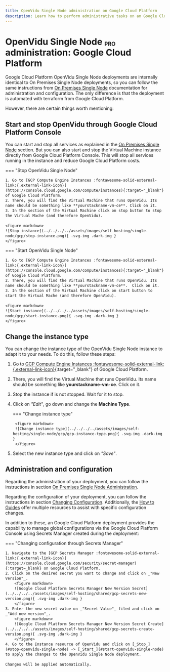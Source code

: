 ```yaml
---
title: OpenVidu Single Node administration on Google Cloud Platform
description: Learn how to perform administrative tasks on an Google Cloud Platform OpenVidu Single Node deployment
---
```


# OpenVidu Single Node <span class="openvidu-tag openvidu-pro-tag" style="font-size: .6em; vertical-align: text-bottom">PRO</span> administration: Google Cloud Platform

Google Cloud Platform OpenVidu Single Node deployments are internally identical to On Premises Single Node deployments, so you can follow the same instructions from [On Premises Single Node](../on-premises/admin.md) documentation for administration and configuration. The only difference is that the deployment is automated with terraform from Google Cloud Platform.

However, there are certain things worth mentioning:

## Start and stop OpenVidu through Google Cloud Platform Console

You can start and stop all services as explained in the [On Premises Single Node](../on-premises/admin.md#starting-stopping-and-restarting-openvidu) section. But you can also start and stop the Virtual Machine instance directly from Google Cloud Platform Console. This will stop all services running in the instance and reduce Google Cloud Platform costs.

=== "Stop OpenVidu Single Node"

    1. Go to [GCP Compute Engine Instances :fontawesome-solid-external-link:{.external-link-icon}](https://console.cloud.google.com/compute/instances){:target="_blank"} of Google Cloud Platform.
    2. There, you will find the Virtual Machine that runs OpenVidu. Its name should be something like **yourstackname-vm-ce**. Click on it.
    3. In the section of the Virtual Machine click on stop button to stop the Virtual Mache (and therefore OpenVidu).

    <figure markdown>
    ![Stop instance](../../../../assets/images/self-hosting/single-node/gcp/stop-instance.png){ .svg-img .dark-img }
    </figure>

=== "Start OpenVidu Single Node"

    1. Go to [GCP Compute Engine Instances :fontawesome-solid-external-link:{.external-link-icon}](https://console.cloud.google.com/compute/instances){:target="_blank"} of Google Cloud Platform.
    2. There, you will find the Virtual Machine that runs OpenVidu. Its name should be something like **yourstackname-vm-ce**.  Click on it.
    3. In the section of the Virtual Machine click on start button to start the Virtual Mache (and therefore OpenVidu).

    <figure markdown>
    ![Start instance](../../../../assets/images/self-hosting/single-node/gcp/start-instance.png){ .svg-img .dark-img }
    </figure>

## Change the instance type

You can change the instance type of the OpenVidu Single Node instance to adapt it to your needs. To do this, follow these steps:

1. Go to [GCP Compute Engine Instances :fontawesome-solid-external-link:{.external-link-icon}](https://console.cloud.google.com/compute/instances){:target="_blank"} of Google Cloud Platform.
2. There, you will find the Virtual Machine that runs OpenVidu. Its name should be something like **yourstackname-vm-ce**. Click on it.
3. Stop the instance if is not stopped. Wait for it to stop.
4. Click on _"Edit"_, go down and change the **Machine Type**.

    === "Change instance type"

        <figure markdown>
        ![Change instance type](../../../../assets/images/self-hosting/single-node/gcp/gcp-instance-type.png){ .svg-img .dark-img }
        </figure>

5. Select the new instance type and click on _"Save"_.

## Administration and configuration

Regarding the administration of your deployment, you can follow the instructions in section [On Premises Single Node Administration](../on-premises/admin.md).

Regarding the configuration of your deployment, you can follow the instructions in section [Changing Configuration](../../configuration/changing-config.md). Additionally, the [How to Guides](../../how-to-guides/index.md) offer multiple resources to assist with specific configuration changes.

In addition to these, an Google Cloud Platform deployment provides the capability to manage global configurations via the Google Cloud Platform Console using Secrets Manager created during the deployment:

=== "Changing configuration through Secrets Manager"

    1. Navigate to the [GCP Secrets Manager :fontawesome-solid-external-link:{.external-link-icon}](https://console.cloud.google.com/security/secret-manager){:target=_blank} on Google Cloud Platform.
    2. Click on the desired secret you want to change and click on _"New Version"_.
        <figure markdown>
        ![Google Cloud Platform Secrets Manager New Version Secret](../../../../assets/images/self-hosting/shared/gcp-secrets-new-version.png){ .svg-img .dark-img }
        </figure>
    3. Enter the new secret value on _"Secret Value"_ filed and click on _"Add new version"_.
        <figure markdown>
        ![Google Cloud Platform Secrets Manager New Version Secret Create](../../../../assets/images/self-hosting/shared/gcp-secrets-create-version.png){ .svg-img .dark-img }
        </figure>
    4. Go to the Instance resource of OpenVidu and click on [_Stop_](#stop-openvidu-single-node) -> [_Start_](#start-openvidu-single-node) to apply the changes to the OpenVidu Single Node deployment.

    Changes will be applied automatically.
